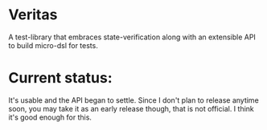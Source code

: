Veritas
=======================
A test-library that embraces state-verification 
along with an extensible API to build micro-dsl for tests.


Current status:
================

It's usable and the API began to settle. 
Since I don't plan to release anytime soon, you may take it as an early release though, that is not official.
I think it's good enough for this. 
